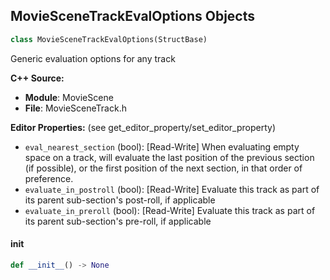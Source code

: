 ## MovieSceneTrackEvalOptions Objects

```python
class MovieSceneTrackEvalOptions(StructBase)
```

Generic evaluation options for any track

**C++ Source:**

- **Module**: MovieScene
- **File**: MovieSceneTrack.h

**Editor Properties:** (see get_editor_property/set_editor_property)

- ``eval_nearest_section`` (bool):  [Read-Write] When evaluating empty space on a track, will evaluate the last position of the previous section (if possible), or the first position of the next section, in that order of preference.
- ``evaluate_in_postroll`` (bool):  [Read-Write] Evaluate this track as part of its parent sub-section's post-roll, if applicable
- ``evaluate_in_preroll`` (bool):  [Read-Write] Evaluate this track as part of its parent sub-section's pre-roll, if applicable

<a id="unreal.MovieSceneTrackEvalOptions.__init__"></a>

#### __init__

```python
def __init__() -> None
```

<a id="unreal.MovieSceneTrackDisplayOptions"></a>